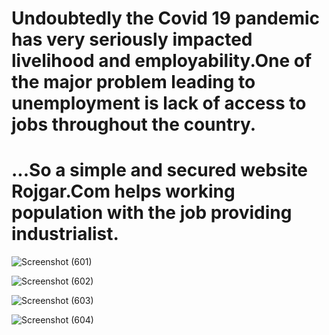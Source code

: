 # Undoubtedly the Covid 19 pandemic has very seriously impacted livelihood and employability.One of the major problem leading to unemployment is lack of access to jobs throughout the country.
# ...So a simple and secured website Rojgar.Com helps working population with the job providing industrialist.

![Screenshot (601)](https://user-images.githubusercontent.com/76401932/153742486-95fd51cc-cda3-4f31-9b6c-8b69c32d1eb1.png)

![Screenshot (602)](https://user-images.githubusercontent.com/76401932/153742496-12284ab7-fe5a-4398-ac86-b0b5da9fd82a.png)

![Screenshot (603)](https://user-images.githubusercontent.com/76401932/153742500-bb2360ec-5d0c-4c44-8743-51903e46f320.png)

![Screenshot (604)](https://user-images.githubusercontent.com/76401932/153742507-2db15a5b-a470-48d7-812a-8098233381e5.png)
